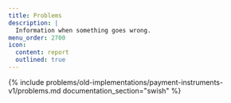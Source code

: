 ```yaml
---
title: Problems
description: |
  Information when something goes wrong.
menu_order: 2700
icon:
  content: report
  outlined: true
---
```


{% include problems/old-implementations/payment-instruments-v1/problems.md documentation_section="swish" %}
